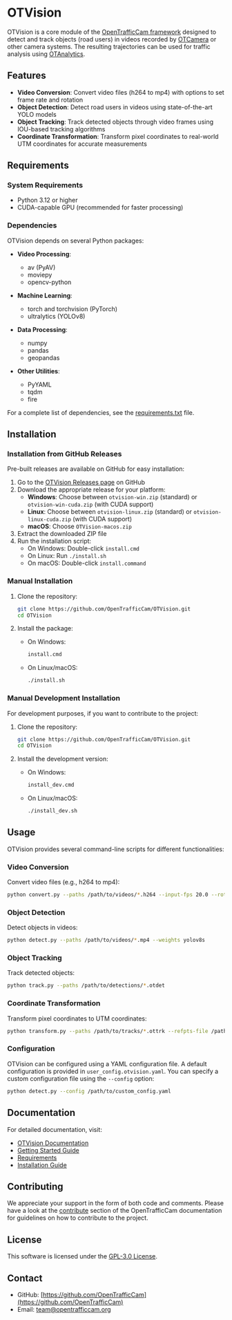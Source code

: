 # OTVision

OTVision is a core module of the [OpenTrafficCam framework](https://github.com/OpenTrafficCam) designed to detect and track objects (road users) in videos recorded by [OTCamera](https://github.com/OpenTrafficCam/OTCamera) or other camera systems. The resulting trajectories can be used for traffic analysis using [OTAnalytics](https://github.com/OpenTrafficCam/OTAnalytics).

## Features

- **Video Conversion**: Convert video files (h264 to mp4) with options to set frame rate and rotation
- **Object Detection**: Detect road users in videos using state-of-the-art YOLO models
- **Object Tracking**: Track detected objects through video frames using IOU-based tracking algorithms
- **Coordinate Transformation**: Transform pixel coordinates to real-world UTM coordinates for accurate measurements

## Requirements

### System Requirements

- Python 3.12 or higher
- CUDA-capable GPU (recommended for faster processing)

### Dependencies

OTVision depends on several Python packages:

- **Video Processing**:
  - av (PyAV)
  - moviepy
  - opencv-python

- **Machine Learning**:
  - torch and torchvision (PyTorch)
  - ultralytics (YOLOv8)

- **Data Processing**:
  - numpy
  - pandas
  - geopandas

- **Other Utilities**:
  - PyYAML
  - tqdm
  - fire

For a complete list of dependencies, see the [requirements.txt](requirements.txt) file.

## Installation

### Installation from GitHub Releases

Pre-built releases are available on GitHub for easy installation:

1. Go to the [OTVision Releases page](https://github.com/OpenTrafficCam/OTVision/releases) on GitHub
2. Download the appropriate release for your platform:
   - **Windows**: Choose between `otvision-win.zip` (standard) or `otvision-win-cuda.zip` (with CUDA support)
   - **Linux**: Choose between `otvision-linux.zip` (standard) or `otvision-linux-cuda.zip` (with CUDA support)
   - **macOS**: Choose `OTVision-macos.zip`
3. Extract the downloaded ZIP file
4. Run the installation script:
   - On Windows: Double-click `install.cmd`
   - On Linux: Run `./install.sh`
   - On macOS: Double-click `install.command`

### Manual Installation

1. Clone the repository:
   ```bash
   git clone https://github.com/OpenTrafficCam/OTVision.git
   cd OTVision
   ```

2. Install the package:
   - On Windows:
     ```bash
     install.cmd
     ```
   - On Linux/macOS:
     ```bash
     ./install.sh
     ```

### Manual Development Installation

For development purposes, if you want to contribute to the project:

1. Clone the repository:
   ```bash
   git clone https://github.com/OpenTrafficCam/OTVision.git
   cd OTVision
   ```

2. Install the development version:
   - On Windows:
     ```bash
     install_dev.cmd
     ```
   - On Linux/macOS:
     ```bash
     ./install_dev.sh
     ```

## Usage

OTVision provides several command-line scripts for different functionalities:

### Video Conversion

Convert video files (e.g., h264 to mp4):

```bash
python convert.py --paths /path/to/videos/*.h264 --input-fps 20.0 --rotation 0
```

### Object Detection

Detect objects in videos:

```bash
python detect.py --paths /path/to/videos/*.mp4 --weights yolov8s
```

### Object Tracking

Track detected objects:

```bash
python track.py --paths /path/to/detections/*.otdet
```

### Coordinate Transformation

Transform pixel coordinates to UTM coordinates:

```bash
python transform.py --paths /path/to/tracks/*.ottrk --refpts-file /path/to/reference_points.json
```

### Configuration

OTVision can be configured using a YAML configuration file. A default configuration is provided in `user_config.otvision.yaml`. You can specify a custom configuration file using the `--config` option:

```bash
python detect.py --config /path/to/custom_config.yaml
```

## Documentation

For detailed documentation, visit:
- [OTVision Documentation](https://opentrafficcam.org/OTVision/)
- [Getting Started Guide](https://opentrafficcam.org/OTVision/gettingstarted/firstuse/)
- [Requirements](https://opentrafficcam.org/OTVision/gettingstarted/requirements/)
- [Installation Guide](https://opentrafficcam.org/OTVision/gettingstarted/installation/)

## Contributing

We appreciate your support in the form of both code and comments. Please have a look at the [contribute](https://opentrafficcam.org/contribute) section of the OpenTrafficCam documentation for guidelines on how to contribute to the project.

## License

This software is licensed under the [GPL-3.0 License](LICENSE).

## Contact

- GitHub: [https://github.com/OpenTrafficCam](https://github.com/OpenTrafficCam)
- Email: team@opentrafficcam.org
